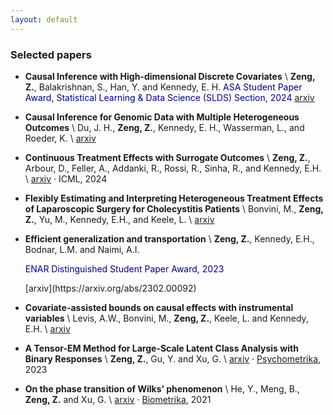 ```yaml
---
layout: default
---
```



### Selected papers

- **Causal Inference with High-dimensional Discrete Covariates** \\
     **Zeng, Z.**, Balakrishnan, S., Han, Y. and Kennedy, E. H. 
     <span style="color: darkblue;">ASA Student Paper Award, Statistical Learning & Data Science (SLDS) Section, 2024</span> 
    [arxiv](https://arxiv.org/abs/2405.00118)

- **Causal Inference for Genomic Data with Multiple Heterogeneous Outcomes** \\
    Du, J. H., **Zeng, Z.**, Kennedy, E. H., Wasserman, L., and Roeder, K. \\
    [arxiv](https://arxiv.org/abs/2404.09119) 

- **Continuous Treatment Effects with Surrogate Outcomes** \\
    **Zeng, Z.**, Arbour, D., Feller, A., Addanki, R., Rossi, R., Sinha, R., and Kennedy, E.H. \\
    [arxiv](https://arxiv.org/abs/2402.00168) · ICML, 2024

- **Flexibly Estimating and Interpreting Heterogeneous Treatment Effects of Laparoscopic Surgery for Cholecystitis Patients** \\
    Bonvini, M., **Zeng, Z.**, Yu, M., Kennedy, E.H., and Keele, L. \\
    [arxiv](https://arxiv.org/abs/2311.04359) 

- **Efficient generalization and transportation** \\
    **Zeng, Z.**, Kennedy, E.H., Bodnar, L.M. and Naimi, A.I. 
    <p style="color: darkblue;">ENAR Distinguished Student Paper Award, 2023</p> 
    [arxiv](https://arxiv.org/abs/2302.00092)

- **Covariate-assisted bounds on causal effects with instrumental variables** \\
    Levis, A.W., Bonvini, M., **Zeng, Z.**, Keele, L. and Kennedy, E.H. \\
    [arxiv](https://arxiv.org/abs/2301.12106) 

- **A Tensor-EM Method for Large-Scale Latent Class Analysis with Binary Responses** \\
    **Zeng, Z.**, Gu, Y. and Xu, G. \\
    [arxiv](https://arxiv.org/abs/2103.16036) · [Psychometrika](https://link.springer.com/article/10.1007/s11336-022-09887-1), 2023
    

- **On the phase transition of Wilks’ phenomenon** \\
    He, Y., Meng, B., **Zeng, Z.** and Xu, G. \\
    [arxiv](https://arxiv.org/abs/2008.05974) · [Biometrika](https://academic.oup.com/biomet/article-abstract/108/3/741/5911091), 2021
   




